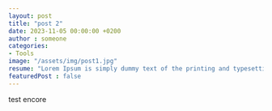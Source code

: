 ```yaml
---
layout: post
title: "post 2"
date: 2023-11-05 00:00:00 +0200
author : someone
categories: 
- Tools
image: "/assets/img/post1.jpg"
resume: "Lorem Ipsum is simply dummy text of the printing and typesetting industry. Lorem Ipsum has been the industry's standard dummy text ever since the 1500s"
featuredPost : false
---
```


test encore
